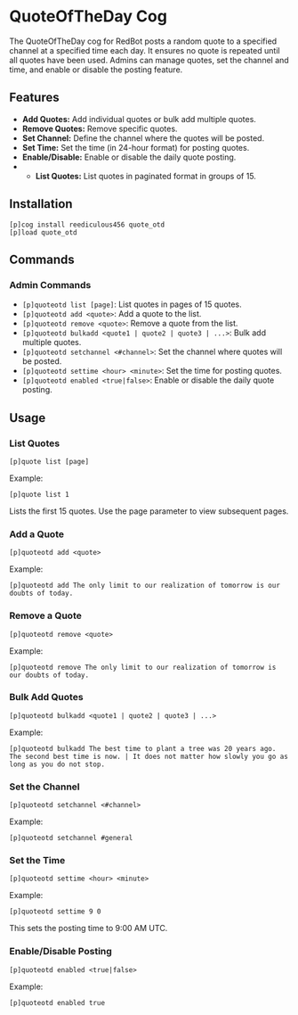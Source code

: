 # QuoteOfTheDay Cog

The QuoteOfTheDay cog for RedBot posts a random quote to a specified channel at a specified time each day. It ensures no quote is repeated until all quotes have been used. Admins can manage quotes, set the channel and time, and enable or disable the posting feature.

## Features

- **Add Quotes:** Add individual quotes or bulk add multiple quotes.
- **Remove Quotes:** Remove specific quotes.
- **Set Channel:** Define the channel where the quotes will be posted.
- **Set Time:** Set the time (in 24-hour format) for posting quotes.
- **Enable/Disable:** Enable or disable the daily quote posting.
- - **List Quotes:** List quotes in paginated format in groups of 15.

## Installation

```text
[p]cog install reediculous456 quote_otd
[p]load quote_otd
```

## Commands

### Admin Commands

- `[p]quoteotd list [page]`: List quotes in pages of 15 quotes.
- `[p]quoteotd add <quote>`: Add a quote to the list.
- `[p]quoteotd remove <quote>`: Remove a quote from the list.
- `[p]quoteotd bulkadd <quote1 | quote2 | quote3 | ...>`: Bulk add multiple quotes.
- `[p]quoteotd setchannel <#channel>`: Set the channel where quotes will be posted.
- `[p]quoteotd settime <hour> <minute>`: Set the time for posting quotes.
- `[p]quoteotd enabled <true|false>`: Enable or disable the daily quote posting.

## Usage

### List Quotes

```text
[p]quote list [page]
```

Example:

```text
[p]quote list 1
```

Lists the first 15 quotes. Use the page parameter to view subsequent pages.

### Add a Quote

```text
[p]quoteotd add <quote>
```

Example:

```text
[p]quoteotd add The only limit to our realization of tomorrow is our doubts of today.
```

### Remove a Quote

```text
[p]quoteotd remove <quote>
```

Example:

```text
[p]quoteotd remove The only limit to our realization of tomorrow is our doubts of today.
```

### Bulk Add Quotes

```text
[p]quoteotd bulkadd <quote1 | quote2 | quote3 | ...>
```

Example:

```text
[p]quoteotd bulkadd The best time to plant a tree was 20 years ago. The second best time is now. | It does not matter how slowly you go as long as you do not stop.
```

### Set the Channel

```text
[p]quoteotd setchannel <#channel>
```

Example:

```text
[p]quoteotd setchannel #general
```

### Set the Time

```text
[p]quoteotd settime <hour> <minute>
```

Example:

```text
[p]quoteotd settime 9 0
```

This sets the posting time to 9:00 AM UTC.

### Enable/Disable Posting

```text
[p]quoteotd enabled <true|false>
```

Example:

```text
[p]quoteotd enabled true
```

